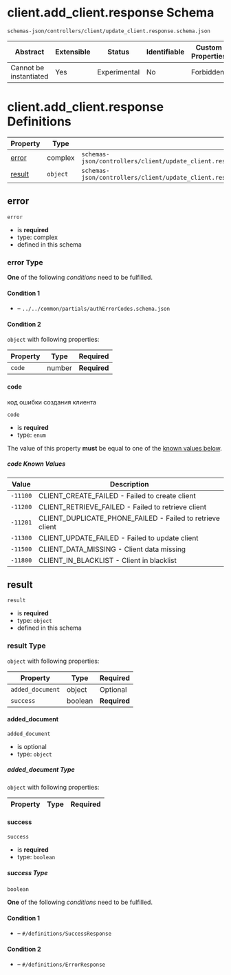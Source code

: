 # client.add_client.response Schema

```
schemas-json/controllers/client/update_client.response.schema.json
```

| Abstract               | Extensible | Status       | Identifiable | Custom Properties | Additional Properties | Defined In                                                                                  |
| ---------------------- | ---------- | ------------ | ------------ | ----------------- | --------------------- | ------------------------------------------------------------------------------------------- |
| Cannot be instantiated | Yes        | Experimental | No           | Forbidden         | Permitted             | [controllers/client/update_client.response.schema.json](update_client.response.schema.json) |

# client.add_client.response Definitions

| Property          | Type     | Group                                                                                             |
| ----------------- | -------- | ------------------------------------------------------------------------------------------------- |
| [error](#error)   | complex  | `schemas-json/controllers/client/update_client.response.schema.json#/definitions/ErrorCodes`      |
| [result](#result) | `object` | `schemas-json/controllers/client/update_client.response.schema.json#/definitions/SuccessResponse` |

## error

`error`

- is **required**
- type: complex
- defined in this schema

### error Type

**One** of the following _conditions_ need to be fulfilled.

#### Condition 1

- []() – `../../common/partials/authErrorCodes.schema.json`

#### Condition 2

`object` with following properties:

| Property | Type   | Required     |
| -------- | ------ | ------------ |
| `code`   | number | **Required** |

#### code

код ошибки создания клиента

`code`

- is **required**
- type: `enum`

The value of this property **must** be equal to one of the [known values below](#-known-values).

##### code Known Values

| Value    | Description                                               |
| -------- | --------------------------------------------------------- |
| `-11100` | CLIENT_CREATE_FAILED - Failed to create client            |
| `-11200` | CLIENT_RETRIEVE_FAILED - Failed to retrieve client        |
| `-11201` | CLIENT_DUPLICATE_PHONE_FAILED - Failed to retrieve client |
| `-11300` | CLIENT_UPDATE_FAILED - Failed to update client            |
| `-11500` | CLIENT_DATA_MISSING - Client data missing                 |
| `-11800` | CLIENT_IN_BLACKLIST - Client in blacklist                 |

## result

`result`

- is **required**
- type: `object`
- defined in this schema

### result Type

`object` with following properties:

| Property         | Type    | Required     |
| ---------------- | ------- | ------------ |
| `added_document` | object  | Optional     |
| `success`        | boolean | **Required** |

#### added_document

`added_document`

- is optional
- type: `object`

##### added_document Type

`object` with following properties:

| Property | Type | Required |
| -------- | ---- | -------- |


#### success

`success`

- is **required**
- type: `boolean`

##### success Type

`boolean`

**One** of the following _conditions_ need to be fulfilled.

#### Condition 1

- []() – `#/definitions/SuccessResponse`

#### Condition 2

- []() – `#/definitions/ErrorResponse`
